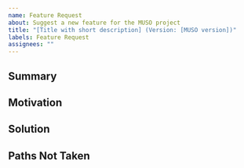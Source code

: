 ```yaml
---
name: Feature Request
about: Suggest a new feature for the MUSO project
title: "[Title with short description] (Version: [MUSO version])"
labels: Feature Request
assignees: ""
---
```


<!-- Please search existing issues to avoid creating duplicates.-->

## Summary

<!-- Provide a summary to the feature request-->

## Motivation

<!-- Why do we need this feature?-->

## Solution

<!-- What is the solution?-->

## Paths Not Taken

<!-- What other alternatives have been considered?-->
